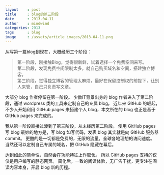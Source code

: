 ```yaml
---
layout    : post
title     : blog的第三阶段
date      : 2013-04-11
author    : mindwind
categories: 2013
tags      : blog
image     : /assets/article_images/2013-04-11.png
---
```



从写第一篇blog到现在，大概经历三个阶段：

  > 第一阶段，刚接触Blog，觉得很新鲜，试着选择一个免费空间来写。  
  > 第二阶段，发现免费空间限制太多，就自己购买域名和空间，搭建独立博客。  
  > 第三阶段，觉得独立博客的管理太麻烦，最好在保留控制权的前提下，让别人来管，自己只负责写文章。  

大部分 blog 作者停留在第一阶段。
少数IT背景出身的 blog 作者进入了第二阶段，通过 wordpress 类的工具来定制自己的专属 blog。
近年来 GitHub 的崛起，不少人开始利用 GitHub pages 来搭建个人 blog，本文所在的 blog 也正是基于 GitHub pages 来完成的。

我从第一阶段直接过渡到了第三阶段，从未经历第二阶段。
使用 GitHub pages 写 blog 最妙的地方是，写 blog 如写代码，发表 blog 其实就是向 GitHub 服务器commit。
更酷的是一切都是免费的，无限的流量，全球各地理想的访问速度。
当然还可以定制自己专属的域名，把 GitHub 隐藏在幕后。

达到如此的简单性，自然会在功能特征上作取舍。
所以 GitHub pages 支持的仅仅是用户编写的静态网页。
简化后，一致的阅读体验，无广告干扰，更专注在阅读内容本身，开启 blog 新的历程。
